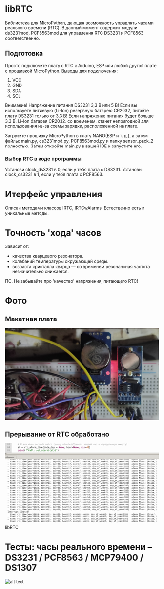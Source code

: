 # libRTC
Библиотека для MicroPython, дающая возможность управлять часами реального времени (RTC).
В данный момент содержит модули ds3231mod, PCF8563mod для управления RTC DS3231 и PCF8563 соответственно. 

## Подготовка
Просто подключите плату с RTC к Arduino, ESP или любой другой плате с прошивкой MicroPython.
Выводы для подключения:
 
1. VCC
2. GND
3. SDA
4. SCL

Внимание! Напряжение питания DS3231 3,3 В или 5 В! Если вы используете литиевую (Li-Ion) резервную батарею CR2032, 
питайте плату DS3231 только от 3,3 В! Если напряжение питания будет больше 3,3 В, Li-Ion батарея СR2032, со временем, 
станет непригодной для использования из-за схемы зарядки, расположенной на плате.

Загрузите прошивку MicroPython в плату NANO(ESP и т. д.), а затем файлы: main.py, ds3231mod.py, PCF8563mod.py и 
папку sensor_pack_2 полностью. Затем откройте main.py в вашей IDE и запустите его.

### Выбор RTC в коде программы
Установи clock_ds3231 в 0, если у тебя плата с DS3231. 
Установи clock_ds3231 в 1, если у тебя плата с PCF8563.

# Итерфейс управления
Описан методами классов IRTC, IRTCwAlarms. Естественно есть и уникальные методы.

# Точность 'хода' часов
Зависит от:
* качества кварцевого резонатора.
* колебаний температуры окружающей среды.
* возраста кристалла кварца — со временем резонансная частота незначительно снижается.

ПС. Не забывайте про 'качество' напряжения, питающего RTC! 


# Фото
## Макетная плата
![alt text](https://github.com/octaprog7/libRTC/blob/master/pics/dual_rtc.jpg)
## Прерывание от RTC обработано
![alt text](https://github.com/octaprog7/libRTC/blob/master/pics/8563_irq_handled.png)
libRTC
# Тесты: часы реального времени – DS3231 / PCF8563 / MCP79400 / DS1307
![alt text](https://www.switchdoc.com/2014/12/benchmarks-realtime-clocks-ds3231-pcf8563-mcp79400-ds1307/)

